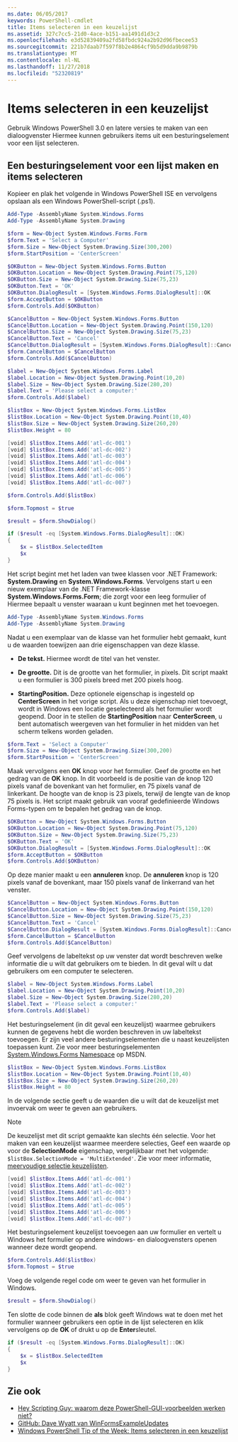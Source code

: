 ```yaml
---
ms.date: 06/05/2017
keywords: PowerShell-cmdlet
title: Items selecteren in een keuzelijst
ms.assetid: 327c7cc5-21d0-4ace-b151-aa1491d1d3c2
ms.openlocfilehash: e3d52839409a2fd58fbdc924a2b92d96fbecee53
ms.sourcegitcommit: 221b7daab7f597f8b2e4864cf9b5d9dda9b9879b
ms.translationtype: MT
ms.contentlocale: nl-NL
ms.lasthandoff: 11/27/2018
ms.locfileid: "52320819"
---
```

# <a name="selecting-items-from-a-list-box"></a>Items selecteren in een keuzelijst

Gebruik Windows PowerShell 3.0 en latere versies te maken van een dialoogvenster Hiermee kunnen gebruikers items uit een besturingselement voor een lijst selecteren.

## <a name="create-a-list-box-control-and-select-items-from-it"></a>Een besturingselement voor een lijst maken en items selecteren

Kopieer en plak het volgende in Windows PowerShell ISE en vervolgens opslaan als een Windows PowerShell-script (.ps1).

```powershell
Add-Type -AssemblyName System.Windows.Forms
Add-Type -AssemblyName System.Drawing

$form = New-Object System.Windows.Forms.Form
$form.Text = 'Select a Computer'
$form.Size = New-Object System.Drawing.Size(300,200)
$form.StartPosition = 'CenterScreen'

$OKButton = New-Object System.Windows.Forms.Button
$OKButton.Location = New-Object System.Drawing.Point(75,120)
$OKButton.Size = New-Object System.Drawing.Size(75,23)
$OKButton.Text = 'OK'
$OKButton.DialogResult = [System.Windows.Forms.DialogResult]::OK
$form.AcceptButton = $OKButton
$form.Controls.Add($OKButton)

$CancelButton = New-Object System.Windows.Forms.Button
$CancelButton.Location = New-Object System.Drawing.Point(150,120)
$CancelButton.Size = New-Object System.Drawing.Size(75,23)
$CancelButton.Text = 'Cancel'
$CancelButton.DialogResult = [System.Windows.Forms.DialogResult]::Cancel
$form.CancelButton = $CancelButton
$form.Controls.Add($CancelButton)

$label = New-Object System.Windows.Forms.Label
$label.Location = New-Object System.Drawing.Point(10,20)
$label.Size = New-Object System.Drawing.Size(280,20)
$label.Text = 'Please select a computer:'
$form.Controls.Add($label)

$listBox = New-Object System.Windows.Forms.ListBox
$listBox.Location = New-Object System.Drawing.Point(10,40)
$listBox.Size = New-Object System.Drawing.Size(260,20)
$listBox.Height = 80

[void] $listBox.Items.Add('atl-dc-001')
[void] $listBox.Items.Add('atl-dc-002')
[void] $listBox.Items.Add('atl-dc-003')
[void] $listBox.Items.Add('atl-dc-004')
[void] $listBox.Items.Add('atl-dc-005')
[void] $listBox.Items.Add('atl-dc-006')
[void] $listBox.Items.Add('atl-dc-007')

$form.Controls.Add($listBox)

$form.Topmost = $true

$result = $form.ShowDialog()

if ($result -eq [System.Windows.Forms.DialogResult]::OK)
{
    $x = $listBox.SelectedItem
    $x
}
```

Het script begint met het laden van twee klassen voor .NET Framework: **System.Drawing** en **System.Windows.Forms**. Vervolgens start u een nieuw exemplaar van de .NET Framework-klasse **System.Windows.Forms.Form**; die zorgt voor een leeg formulier of Hiermee bepaalt u venster waaraan u kunt beginnen met het toevoegen.

```powershell
Add-Type -AssemblyName System.Windows.Forms
Add-Type -AssemblyName System.Drawing
```

Nadat u een exemplaar van de klasse van het formulier hebt gemaakt, kunt u de waarden toewijzen aan drie eigenschappen van deze klasse.

- **De tekst.** Hiermee wordt de titel van het venster.

- **De grootte.** Dit is de grootte van het formulier, in pixels. Dit script maakt u een formulier is 300 pixels breed met 200 pixels hoog.

- **StartingPosition.** Deze optionele eigenschap is ingesteld op **CenterScreen** in het vorige script. Als u deze eigenschap niet toevoegt, wordt in Windows een locatie geselecteerd als het formulier wordt geopend. Door in te stellen de **StartingPosition** naar **CenterScreen**, u bent automatisch weergeven van het formulier in het midden van het scherm telkens worden geladen.

```powershell
$form.Text = 'Select a Computer'
$form.Size = New-Object System.Drawing.Size(300,200)
$form.StartPosition = 'CenterScreen'
```

Maak vervolgens een **OK** knop voor het formulier. Geef de grootte en het gedrag van de **OK** knop. In dit voorbeeld is de positie van de knop 120 pixels vanaf de bovenkant van het formulier, en 75 pixels vanaf de linkerkant. De hoogte van de knop is 23 pixels, terwijl de lengte van de knop 75 pixels is. Het script maakt gebruik van vooraf gedefinieerde Windows Forms-typen om te bepalen het gedrag van de knop.

```powershell
$OKButton = New-Object System.Windows.Forms.Button
$OKButton.Location = New-Object System.Drawing.Point(75,120)
$OKButton.Size = New-Object System.Drawing.Size(75,23)
$OKButton.Text = 'OK'
$OKButton.DialogResult = [System.Windows.Forms.DialogResult]::OK
$form.AcceptButton = $OKButton
$form.Controls.Add($OKButton)
```

Op deze manier maakt u een **annuleren** knop. De **annuleren** knop is 120 pixels vanaf de bovenkant, maar 150 pixels vanaf de linkerrand van het venster.

```powershell
$CancelButton = New-Object System.Windows.Forms.Button
$CancelButton.Location = New-Object System.Drawing.Point(150,120)
$CancelButton.Size = New-Object System.Drawing.Size(75,23)
$CancelButton.Text = 'Cancel'
$CancelButton.DialogResult = [System.Windows.Forms.DialogResult]::Cancel
$form.CancelButton = $CancelButton
$form.Controls.Add($CancelButton)
```

Geef vervolgens de labeltekst op uw venster dat wordt beschreven welke informatie die u wilt dat gebruikers om te bieden. In dit geval wilt u dat gebruikers om een computer te selecteren.

```powershell
$label = New-Object System.Windows.Forms.Label
$label.Location = New-Object System.Drawing.Point(10,20)
$label.Size = New-Object System.Drawing.Size(280,20)
$label.Text = 'Please select a computer:'
$form.Controls.Add($label)
```

Het besturingselement (in dit geval een keuzelijst) waarmee gebruikers kunnen de gegevens hebt die worden beschreven in uw labeltekst toevoegen. Er zijn veel andere besturingselementen die u naast keuzelijsten toepassen kunt. Zie voor meer besturingselementen [System.Windows.Forms Namespace](https://msdn.microsoft.com/library/k50ex0x9(v=vs.110).aspx) op MSDN.

```powershell
$listBox = New-Object System.Windows.Forms.ListBox
$listBox.Location = New-Object System.Drawing.Point(10,40)
$listBox.Size = New-Object System.Drawing.Size(260,20)
$listBox.Height = 80
```

In de volgende sectie geeft u de waarden die u wilt dat de keuzelijst met invoervak om weer te geven aan gebruikers.

> [!NOTE]
> De keuzelijst met dit script gemaakte kan slechts één selectie. Voor het maken van een keuzelijst waarmee meerdere selecties, Geef een waarde op voor de **SelectionMode** eigenschap, vergelijkbaar met het volgende: `$listBox.SelectionMode = 'MultiExtended'`. Zie voor meer informatie, [meervoudige selectie keuzelijsten](Multiple-selection-List-Boxes.md).

```powershell
[void] $listBox.Items.Add('atl-dc-001')
[void] $listBox.Items.Add('atl-dc-002')
[void] $listBox.Items.Add('atl-dc-003')
[void] $listBox.Items.Add('atl-dc-004')
[void] $listBox.Items.Add('atl-dc-005')
[void] $listBox.Items.Add('atl-dc-006')
[void] $listBox.Items.Add('atl-dc-007')
```

Het besturingselement keuzelijst toevoegen aan uw formulier en vertelt u Windows het formulier op andere windows- en dialoogvensters openen wanneer deze wordt geopend.

```powershell
$form.Controls.Add($listBox)
$form.Topmost = $true
```

Voeg de volgende regel code om weer te geven van het formulier in Windows.

```powershell
$result = $form.ShowDialog()
```

Ten slotte de code binnen de **als** blok geeft Windows wat te doen met het formulier wanneer gebruikers een optie in de lijst selecteren en klik vervolgens op de **OK** of drukt u op de **Enter**sleutel.

```powershell
if ($result -eq [System.Windows.Forms.DialogResult]::OK)
{
    $x = $listBox.SelectedItem
    $x
}
```

## <a name="see-also"></a>Zie ook

- [Hey Scripting Guy: waarom deze PowerShell-GUI-voorbeelden werken niet?](https://go.microsoft.com/fwlink/?LinkId=506644)
- [GitHub: Dave Wyatt van WinFormsExampleUpdates](https://github.com/dlwyatt/WinFormsExampleUpdates)
- [Windows PowerShell Tip of the Week: Items selecteren in een keuzelijst](https://technet.microsoft.com/library/ff730949.aspx)